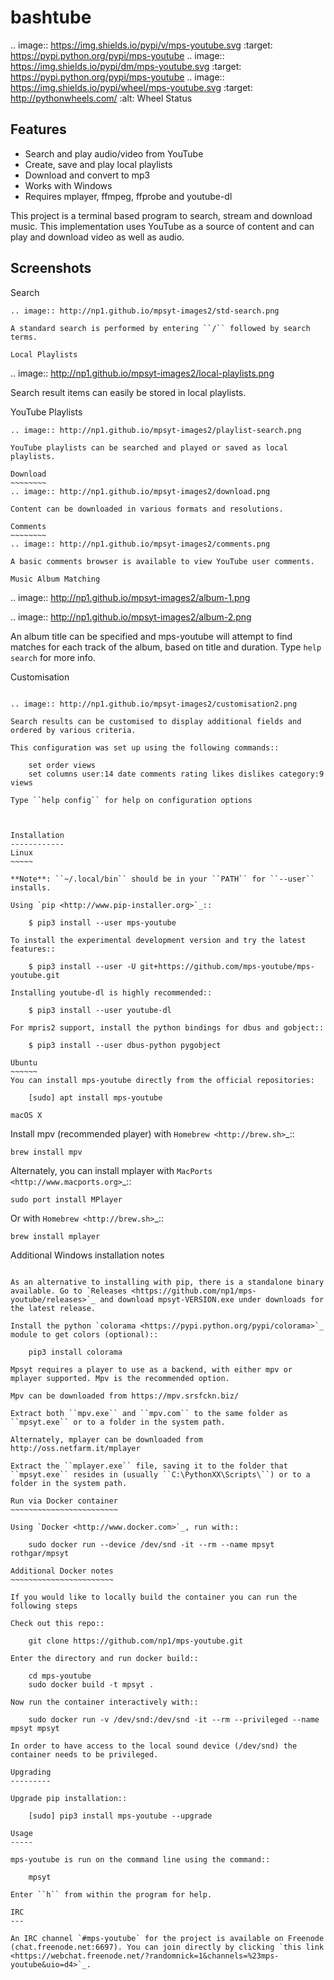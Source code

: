 bashtube
===========

.. image:: https://img.shields.io/pypi/v/mps-youtube.svg
    :target: https://pypi.python.org/pypi/mps-youtube
.. image:: https://img.shields.io/pypi/dm/mps-youtube.svg
    :target: https://pypi.python.org/pypi/mps-youtube
.. image:: https://img.shields.io/pypi/wheel/mps-youtube.svg
    :target: http://pythonwheels.com/
    :alt: Wheel Status


Features
--------
- Search and play audio/video from YouTube
- Create, save and play local playlists
- Download and convert to mp3
- Works with Windows
- Requires mplayer, ffmpeg, ffprobe and youtube-dl

This project is a terminal based program to search, stream and download music.  This implementation uses YouTube as a source of content and can play and download video as well as audio. 


Screenshots
-----------


Search
~~~~~~
.. image:: http://np1.github.io/mpsyt-images2/std-search.png

A standard search is performed by entering ``/`` followed by search terms.

Local Playlists
~~~~~~~~~~~~~~~
.. image:: http://np1.github.io/mpsyt-images2/local-playlists.png

Search result items can easily be stored in local playlists.

YouTube Playlists
~~~~~~~~~~~~~~~~~
.. image:: http://np1.github.io/mpsyt-images2/playlist-search.png

YouTube playlists can be searched and played or saved as local playlists.

Download
~~~~~~~~
.. image:: http://np1.github.io/mpsyt-images2/download.png

Content can be downloaded in various formats and resolutions.

Comments
~~~~~~~~
.. image:: http://np1.github.io/mpsyt-images2/comments.png

A basic comments browser is available to view YouTube user comments.

Music Album Matching
~~~~~~~~~~~~~~~~~~~~

.. image:: http://np1.github.io/mpsyt-images2/album-1.png

.. image:: http://np1.github.io/mpsyt-images2/album-2.png

An album title can be specified and mps-youtube will attempt to find matches for each track of the album, based on title and duration.  Type ``help search`` for more info.

Customisation
~~~~~~~~~~~~~

.. image:: http://np1.github.io/mpsyt-images2/customisation2.png

Search results can be customised to display additional fields and ordered by various criteria.

This configuration was set up using the following commands::

    set order views
    set columns user:14 date comments rating likes dislikes category:9 views

Type ``help config`` for help on configuration options



Installation
------------
Linux
~~~~~

**Note**: ``~/.local/bin`` should be in your ``PATH`` for ``--user`` installs.

Using `pip <http://www.pip-installer.org>`_::

    $ pip3 install --user mps-youtube

To install the experimental development version and try the latest features::

    $ pip3 install --user -U git+https://github.com/mps-youtube/mps-youtube.git

Installing youtube-dl is highly recommended::

    $ pip3 install --user youtube-dl

For mpris2 support, install the python bindings for dbus and gobject::

    $ pip3 install --user dbus-python pygobject

Ubuntu
~~~~~~
You can install mps-youtube directly from the official repositories:

    [sudo] apt install mps-youtube

macOS X
~~~~~~~~~~~~~~~~~~~~~~~~~~~~~~~~~~~~~~
Install mpv (recommended player) with `Homebrew <http://brew.sh>`_::

    brew install mpv

Alternately, you can install mplayer with `MacPorts <http://www.macports.org>`_::

    sudo port install MPlayer

Or with `Homebrew <http://brew.sh>`_::

    brew install mplayer

Additional Windows installation notes
~~~~~~~~~~~~~~~~~~~~~~~~~~~~~~~~~~~~~

As an alternative to installing with pip, there is a standalone binary available. Go to `Releases <https://github.com/np1/mps-youtube/releases>`_ and download mpsyt-VERSION.exe under downloads for the latest release.

Install the python `colorama <https://pypi.python.org/pypi/colorama>`_ module to get colors (optional)::

    pip3 install colorama

Mpsyt requires a player to use as a backend, with either mpv or mplayer supported. Mpv is the recommended option.

Mpv can be downloaded from https://mpv.srsfckn.biz/

Extract both ``mpv.exe`` and ``mpv.com`` to the same folder as ``mpsyt.exe`` or to a folder in the system path.

Alternately, mplayer can be downloaded from http://oss.netfarm.it/mplayer

Extract the ``mplayer.exe`` file, saving it to the folder that ``mpsyt.exe`` resides in (usually ``C:\PythonXX\Scripts\``) or to a folder in the system path.

Run via Docker container
~~~~~~~~~~~~~~~~~~~~~~~~

Using `Docker <http://www.docker.com>`_, run with::

    sudo docker run --device /dev/snd -it --rm --name mpsyt rothgar/mpsyt

Additional Docker notes
~~~~~~~~~~~~~~~~~~~~~~~

If you would like to locally build the container you can run the following steps

Check out this repo::

    git clone https://github.com/np1/mps-youtube.git

Enter the directory and run docker build::

    cd mps-youtube
    sudo docker build -t mpsyt .

Now run the container interactively with::

    sudo docker run -v /dev/snd:/dev/snd -it --rm --privileged --name mpsyt mpsyt

In order to have access to the local sound device (/dev/snd) the container needs to be privileged.

Upgrading
---------

Upgrade pip installation::

    [sudo] pip3 install mps-youtube --upgrade

Usage
-----

mps-youtube is run on the command line using the command::

    mpsyt

Enter ``h`` from within the program for help.

IRC
---

An IRC channel `#mps-youtube` for the project is available on Freenode (chat.freenode.net:6697). You can join directly by clicking `this link <https://webchat.freenode.net/?randomnick=1&channels=%23mps-youtube&uio=d4>`_.
